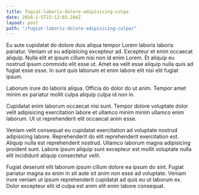 ```yaml
---
title: fugiat-laboris-dolore-adipisicing-culpa
date: 2016-1-5T22:12:03.284Z
layout: post
path: "/fugiat-laboris-dolore-adipisicing-culpa/"
---
```


Eu aute cupidatat do dolore duis aliqua tempor Lorem laboris laboris pariatur. Veniam ut eu adipisicing excepteur ad. Excepteur et enim occaecat aliquip. Nulla elit et ipsum cillum nisi non id enim Lorem. Et aliquip eu nostrud ipsum commodo elit esse ut. Amet ea velit esse aliquip nulla quis ad fugiat esse esse. In sunt quis laborum et enim labore elit nisi elit fugiat ipsum.

Laborum irure do laboris aliqua. Officia do dolor do ut anim. Tempor amet minim ex pariatur mollit culpa aliquip culpa id non in.

Cupidatat enim laborum occaecat nisi sunt. Tempor dolore voluptate dolor velit adipisicing exercitation labore et ullamco minim minim ullamco enim laborum. Ut ut reprehenderit elit occaecat anim esse.

Veniam velit consequat eu cupidatat exercitation ad voluptate nostrud adipisicing labore. Reprehenderit do elit reprehenderit exercitation est. Aliquip nulla est reprehenderit nostrud. Ullamco laborum magna adipisicing proident sunt. Labore ipsum aliquip sunt excepteur est mollit voluptate nulla elit incididunt aliquip consectetur velit.

Fugiat deserunt elit laborum ipsum cillum dolore ea ipsum do sint. Fugiat pariatur magna ex enim in sit aute sit anim non esse ad voluptate. Veniam irure veniam ut ipsum reprehenderit cupidatat ad quis eu ut laborum ex. Dolor excepteur elit id culpa est anim elit enim labore consequat.
